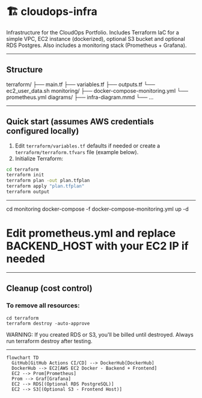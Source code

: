# 🏗️ cloudops-infra

Infrastructure for the CloudOps Portfolio. Includes Terraform IaC for a simple VPC, EC2 instance (dockerized), optional S3 bucket and optional RDS Postgres. Also includes a monitoring stack (Prometheus + Grafana).

---

## Structure

terraform/
├── main.tf
├── variables.tf
├── outputs.tf
└── ec2_user_data.sh
monitoring/
├── docker-compose-monitoring.yml
└── prometheus.yml
diagrams/
├── infra-diagram.mmd
└── ...

---

## Quick start (assumes AWS credentials configured locally)

1. Edit `terraform/variables.tf` defaults if needed or create a `terraform/terraform.tfvars` file (example below).
2. Initialize Terraform:
```bash
cd terraform
terraform init
terraform plan -out plan.tfplan
terraform apply "plan.tfplan"
terraform output
```
---

cd monitoring
docker-compose -f docker-compose-monitoring.yml up -d
# Edit prometheus.yml and replace BACKEND_HOST with your EC2 IP if needed

---

## Cleanup (cost control)

### To remove all resources:
```
cd terraform
terraform destroy -auto-approve
```

WARNING: If you created RDS or S3, you'll be billed until destroyed. Always run terraform destroy after testing.

---
```mermaid
flowchart TD
  GitHub[GitHub Actions CI/CD] --> DockerHub[DockerHub]
  DockerHub --> EC2[AWS EC2 Docker - Backend + Frontend]
  EC2 --> Prom[Prometheus]
  Prom --> Graf[Grafana]
  EC2 --> RDS[(Optional RDS PostgreSQL)]
  EC2 --> S3[(Optional S3 - Frontend Host)]
```